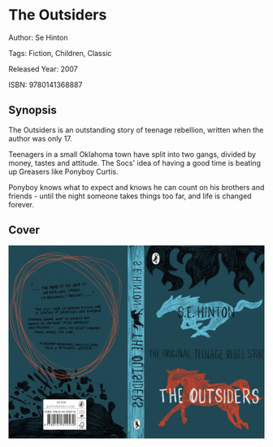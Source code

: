# The Outsiders

Author: Se Hinton

Tags: Fiction, Children, Classic

Released Year: 2007

ISBN: 9780141368887

## Synopsis

The Outsiders is an outstanding story of teenage rebellion, written when the author was only 17.

Teenagers in a small Oklahoma town have split into two gangs, divided by money, tastes and attitude. The Socs' idea of having a good time is beating up Greasers like Ponyboy Curtis.

Ponyboy knows what to expect and knows he can count on his brothers and friends - until the night someone takes things too far, and life is changed forever.

## Cover
![](../assets/the-outsiders.png)
